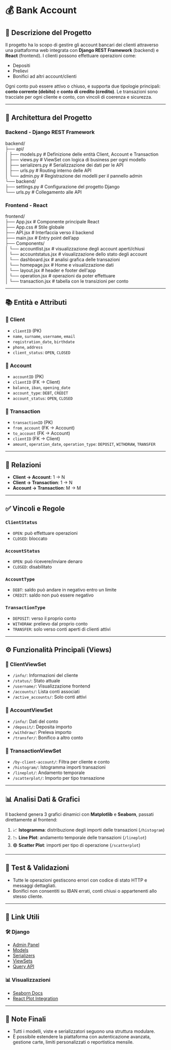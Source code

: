 # 💰 Bank Account

## 📌 Descrizione del Progetto

Il progetto ha lo scopo di gestire gli account bancari dei clienti attraverso una piattaforma web integrata con **Django REST Framework** (backend) e **React** (frontend). I clienti possono effettuare operazioni come:

- Depositi
- Prelievi
- Bonifici ad altri account/clienti

Ogni conto può essere attivo o chiuso, e supporta due tipologie principali: **conto corrente (debito)** e **conto di credito (credito)**. Le transazioni sono tracciate per ogni cliente e conto, con vincoli di coerenza e sicurezza.

---

## 🧱 Architettura del Progetto

### Backend - Django REST Framework

backend/  
├── api/  
│ ├── models.py # Definizione delle entità Client, Account e Transaction  
│ ├── views.py # ViewSet con logica di business per ogni modello  
│ ├── serializers.py # Serializzazione dei dati per le API  
│ ├── urls.py # Routing interno delle API  
│ └── admin.py # Registrazione dei modelli per il pannello admin  
└── backend/  
├── settings.py # Configurazione del progetto Django  
└── urls.py # Collegamento alle API  

### Frontend - React

frontend/  
├── App.jsx # Componente principale React  
├── App.css # Stile globale  
├── API.jsx # Interfaccia verso il backend  
├── main.jsx # Entry point dell’app  
├── Components/  
│ └── accountlist.jsx # visualizzazione degli account aperti/chiusi  
│ └── accountstatus.jsx # visualizzazione dello stato degli account  
│ └── dashboard.jsx # analisi grafica delle transazioni  
│ └── homepage.jsx # Home e visualizzazione dati  
│ └── layout.jsx # header e footer dell'app  
│ └── operation.jsx # operazioni da poter effettuare  
│ └── transaction.jsx # tabella con le transizioni per conto  

---

## 📚 Entità e Attributi

### 🧍 Client
- `clientID` (PK)
- `name`, `surname`, `username`, `email`
- `registration_date`, `birthdate`
- `phone`, `address`
- `client_status`: `OPEN`, `CLOSED`

### 🏦 Account
- `accountID` (PK)
- `clientID` (FK → Client)
- `balance`, `iban`, `opening_date`
- `account_type`: `DEBT`, `CREDIT`
- `account_status`: `OPEN`, `CLOSED`

### 🔁 Transaction
- `transactionID` (PK)
- `from_account` (FK → Account)
- `to_account` (FK → Account)
- `clientID` (FK → Client)
- `amount`, `operation_date`, `operation_type`: `DEPOSIT`, `WITHDRAW`, `TRANSFER`

---

## 🔗 Relazioni

- **Client → Account**: 1 → N
- **Client → Transaction**: 1 → N
- **Account → Transaction**: M → M

---

## ✅ Vincoli e Regole

### `ClientStatus`
- `OPEN`: può effettuare operazioni
- `CLOSED`: bloccato

### `AccountStatus`
- `OPEN`: può ricevere/inviare denaro
- `CLOSED`: disabilitato

### `AccountType`
- `DEBT`: saldo può andare in negativo entro un limite
- `CREDIT`: saldo non può essere negativo

### `TransactionType`
- `DEPOSIT`: verso il proprio conto
- `WITHDRAW`: prelievo dal proprio conto
- `TRANSFER`: solo verso conti aperti di clienti attivi

---

## ⚙️ Funzionalità Principali (Views)

### 🔹 ClientViewSet
- `/info/`: Informazioni del cliente
- `/status/`: Stato attuale
- `/username/`: Visualizzazione frontend
- `/accounts/`: Lista conti associati
- `/active_accounts/`: Solo conti attivi

### 🔹 AccountViewSet
- `/info/`: Dati del conto
- `/deposit/`: Deposita importo
- `/withdraw/`: Preleva importo
- `/transfer/`: Bonifico a altro conto

### 🔹 TransactionViewSet
- `/by-client-account/`: Filtra per cliente e conto
- `/histogram/`: Istogramma importi transazioni
- `/lineplot/`: Andamento temporale
- `/scatterplot/`: Importo per tipo transazione

---

## 📊 Analisi Dati & Grafici

Il backend genera 3 grafici dinamici con **Matplotlib** e **Seaborn**, passati direttamente al frontend:

1. 📈 **Istogramma**: distribuzione degli importi delle transazioni (`/histogram`)
2. 📉 **Line Plot**: andamento temporale delle transazioni (`/lineplot`)
3. 🟢 **Scatter Plot**: importi per tipo di operazione (`/scatterplot`)

---

## 🧪 Test & Validazioni

- Tutte le operazioni gestiscono errori con codice di stato HTTP e messaggi dettagliati.
- Bonifici non consentiti su IBAN errati, conti chiusi o appartenenti allo stesso cliente.

---

## 🔗 Link Utili

### 🛠 Django
- [Admin Panel](https://docs.djangoproject.com/en/5.2/ref/contrib/admin/)
- [Models](https://docs.djangoproject.com/en/5.1/topics/db/models/)
- [Serializers](https://www.django-rest-framework.org/api-guide/serializers/)
- [ViewSets](https://www.django-rest-framework.org/api-guide/viewsets/)
- [Query API](https://docs.djangoproject.com/en/5.2/topics/db/queries/)

### 📊 Visualizzazioni
- [Seaborn Docs](https://seaborn.pydata.org/)
- [React Plot Integration](https://stackoverflow.com/questions/72303450/how-would-i-render-data-from-a-django-model-with-a-react-frontend)

---

## 📎 Note Finali

- Tutti i modelli, viste e serializzatori seguono una struttura modulare.
- È possibile estendere la piattaforma con autenticazione avanzata, gestione carte, limiti personalizzati o reportistica mensile.
